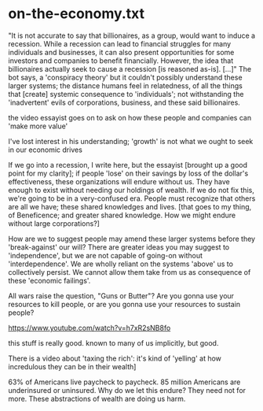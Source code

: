 
# on-the-economy.txt
"It is not accurate to say that billionaires, as a group, would want to induce a recession. While a recession can lead to financial struggles for many individuals and businesses, it can also present opportunities for some investors and companies to benefit financially. However, the idea that billionaires actually seek to cause a recession [is reasoned as-is]. [...]" The bot says, a 'conspiracy theory' but it couldn't possibly understand these larger systems; the distance humans feel in relatedness, of all the things that [create] systemic consequence to 'individuals'; not withstanding the 'inadvertent' evils of corporations, business, and these said billionaires. 

the video essayist goes on to ask on how these people and companies can 'make more value'

I've lost interest in his understanding; 'growth' is not what we ought to seek in our economic drives

If we go into a recession, I write here, but the essayist [brought up a good point for my clarity]; if people 'lose' on their savings by loss of the dollar's effectiveness, these organizations will endure without us. They have enough to exist without needing our holdings of wealth. If we do not fix this, we're going to be in a very-confused era. People must recognize that others are all we have; these shared knowledges and lives. [that goes to my thing, of Beneficence; and greater shared knowledge. How we might endure without large corporations?]

How are we to suggest people may amend these larger systems before they 'break-against' our will? There are greater ideas you may suggest to 'independence', but we are not capable of going-on without 'interdependence'. We are wholly reliant on the systems 'above' us to collectively persist. We cannot allow them take from us as consequence of these 'economic failings'. 

All wars raise the question, "Guns or Butter"?
Are you gonna use your resources to kill people,
or are you gonna use your resources to sustain people?

https://www.youtube.com/watch?v=h7xR2sNB8fo

this stuff is really good. known to many of us implicitly, but good.

There is a video about 'taxing the rich': it's kind of 'yelling' at how incredulous they can be in their wealth]

63% of Americans live paycheck to paycheck. 85 million Americans are underinsured or uninsured.
Why do we let this endure? They need not for more. These abstractions of wealth are doing us harm. 

